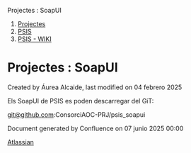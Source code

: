 Projectes : SoapUI  

1.  [Projectes](index.md)
2.  [PSIS](PSIS_24215797.md)
3.  [PSIS - WIKI](PSIS---WIKI_24215598.md)

Projectes : SoapUI
==================

Created by Áurea Alcaide, last modified on 04 febrero 2025

Els SoapUI de PSIS es poden descarregar del GiT:

git@github.com:ConsorciAOC-PRJ/psis\_soapui

  

  

Document generated by Confluence on 07 junio 2025 00:00

[Atlassian](http://www.atlassian.com/)